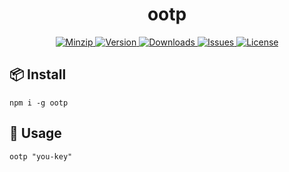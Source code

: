 <h1 align="center">ootp</h1>

<p align="center">
  <a href="https://unpkg.com/ootp">
    <img src="https://img.shields.io/bundlephobia/minzip/ootp" alt="Minzip">
  </a>
  <a href="https://www.npmjs.com/package/ootp">
    <img src="https://img.shields.io/npm/v/ootp.svg" alt="Version">
  </a>
  <a href="https://www.npmjs.com/package/ootp">
    <img src="https://img.shields.io/npm/dm/ootp" alt="Downloads">
  </a>
  <a href="https://github.com/qq15725/ootp/issues">
    <img src="https://img.shields.io/github/issues/qq15725/ootp" alt="Issues">
  </a>
  <a href="https://github.com/qq15725/ootp/blob/main/LICENSE">
    <img src="https://img.shields.io/npm/l/ootp.svg" alt="License">
  </a>
</p>

## 📦 Install

```shell
npm i -g ootp
```

## 🦄 Usage

```shell
ootp "you-key"
```
